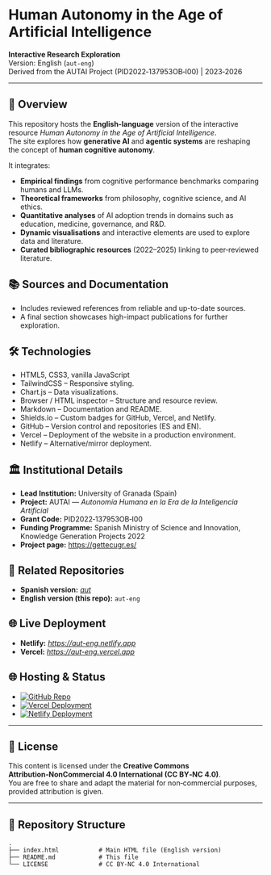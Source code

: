 # Human Autonomy in the Age of Artificial Intelligence

**Interactive Research Exploration**  
Version: English (`aut-eng`)  
Derived from the AUTAI Project (PID2022‑137953OB‑I00)  | 2023‑2026

---

## 📖 Overview

This repository hosts the **English‑language** version of the interactive resource *Human Autonomy in the Age of Artificial Intelligence*.  
The site explores how **generative AI** and **agentic systems** are reshaping the concept of **human cognitive autonomy**.

It integrates:

- **Empirical findings** from cognitive performance benchmarks comparing humans and LLMs.
- **Theoretical frameworks** from philosophy, cognitive science, and AI ethics.
- **Quantitative analyses** of AI adoption trends in domains such as education, medicine, governance, and R&D.
- **Dynamic visualisations** and interactive elements are used to explore data and literature.
- **Curated bibliographic resources** (2022–2025) linking to peer‑reviewed literature.

## 📚 Sources and Documentation

- Includes reviewed references from reliable and up-to-date sources.
- A final section showcases high-impact publications for further exploration.

## 🛠️ Technologies

- HTML5, CSS3, vanilla JavaScript
- TailwindCSS – Responsive styling.
- Chart.js – Data visualizations.
- Browser / HTML inspector – Structure and resource review.
- Markdown – Documentation and README.
- Shields.io – Custom badges for GitHub, Vercel, and Netlify.
- GitHub – Version control and repositories (ES and EN).
- Vercel – Deployment of the website in a production environment.
- Netlify – Alternative/mirror deployment.

## 🏛 Institutional Details

- **Lead Institution:** University of Granada (Spain)  
- **Project:** AUTAI — *Autonomía Humana en la Era de la Inteligencia Artificial*  
- **Grant Code:** PID2022‑137953OB‑I00  
- **Funding Programme:** Spanish Ministry of Science and Innovation, Knowledge Generation Projects 2022  
- **Project page:** <a href="https://gettecugr.es/" target="_blank">https://gettecugr.es/</a>

## 🔗 Related Repositories

- **Spanish version:** _<a href="https://github.com/utilizas/aut" target="_blank">aut</a>_
- **English version (this repo):** `aut-eng`

## 🌐 Live Deployment

- **Netlify:** _<a href="https://aut-eng.netlify.app" target="_blank">https://aut-eng.netlify.app</a>_  
- **Vercel:** _<a href="https://aut-eng.vercel.app" target="_blank">https://aut-eng.vercel.app</a>_  

## 🌐 Hosting & Status

* [![GitHub Repo](https://img.shields.io/badge/GitHub-aut--eng-black?logo=github)](https://github.com/utilizas/aut-eng.git)
* [![Vercel Deployment](https://img.shields.io/badge/Vercel-aut--eng.vercel.app-black?logo=vercel)](https://aut-eng.vercel.app/)
* [![Netlify Deployment](https://img.shields.io/badge/Netlify-aut--eng.netlify.app-00C7B7?logo=netlify)](https://aut-eng.netlify.app/)

---

## 📜 License

This content is licensed under the **Creative Commons Attribution‑NonCommercial 4.0 International (CC BY‑NC 4.0)**.  
You are free to share and adapt the material for non‑commercial purposes, provided attribution is given.

---

## 📂 Repository Structure

```plaintext
.
├── index.html           # Main HTML file (English version)
├── README.md            # This file
└── LICENSE              # CC BY-NC 4.0 International
```
